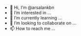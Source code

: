 - 👋 Hi, I’m @arsalankbn
- 👀 I’m interested in ...
- 🌱 I’m currently learning ...
- 💞️ I’m looking to collaborate on ...
- 📫 How to reach me ...

<!---
arsalankbn/arsalankbn is a ✨ special ✨ repository because its `README.md` (this file) appears on your GitHub profile.
You can click the Preview link to take a look at your changes.
--->
